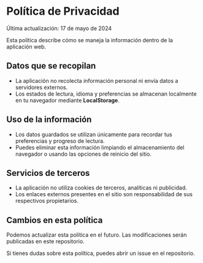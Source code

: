 # Política de Privacidad

Última actualización: 17 de mayo de 2024

Esta política describe cómo se maneja la información dentro de la aplicación web.

## Datos que se recopilan

- La aplicación no recolecta información personal ni envía datos a servidores externos.
- Los estados de lectura, idioma y preferencias se almacenan localmente en tu navegador mediante **LocalStorage**.

## Uso de la información

- Los datos guardados se utilizan únicamente para recordar tus preferencias y progreso de lectura.
- Puedes eliminar esta información limpiando el almacenamiento del navegador o usando las opciones de reinicio del sitio.

## Servicios de terceros

- La aplicación no utiliza cookies de terceros, analíticas ni publicidad.
- Los enlaces externos presentes en el sitio son responsabilidad de sus respectivos propietarios.

## Cambios en esta política

Podemos actualizar esta política en el futuro. Las modificaciones serán publicadas en este repositorio.

Si tienes dudas sobre esta política, puedes abrir un issue en el repositorio.

